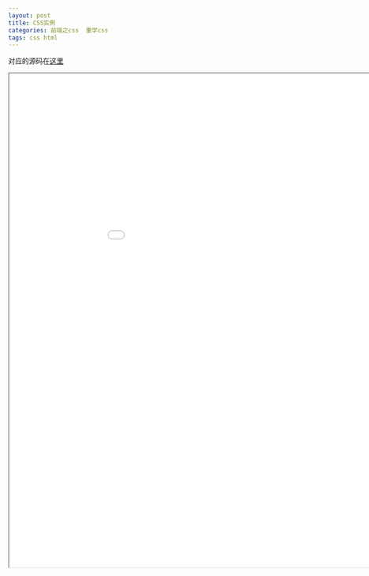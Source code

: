 ```yaml
---
layout: post
title: CSS实例
categories: 前端之css  重学css  
tags: css html
---
```


对应的源码在[这里](https://raw.githubusercontent.com/xumenger/xumenger.github.io/master/download/20160410/css-3D.html)

<iframe src="../download/20160410/css-3D.html" width="1000" height="1000" name="iframe_a"></iframe>

